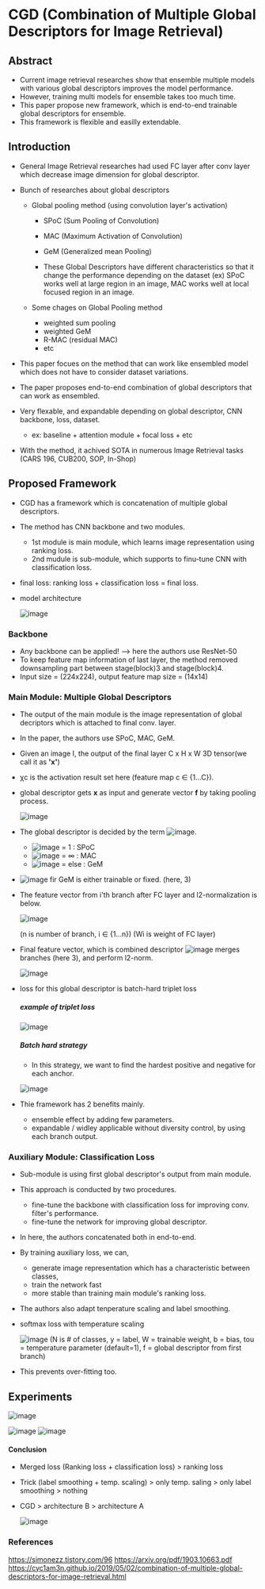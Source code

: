 # CGD (Combination of Multiple Global Descriptors for Image Retrieval)


## Abstract
- Current image retrieval researches show that ensemble multiple models with various global descriptors improves the model performance.
- However, training multi models for ensemble takes too much time.
- This paper propose new framework, which is end-to-end trainable global descriptors for ensemble.
- This framework is flexible and easilly extendable.


## Introduction
- General Image Retrieval researches had used FC layer after conv layer which decrease image dimension for global descriptor.
- Bunch of researches about global descriptors
    - Global pooling method (using convolution layer's activation)
        - SPoC (Sum Pooling of Convolution)
        - MAC (Maximum Activation of Convolution)
        - GeM (Generalized mean Pooling)

        - These Global Descriptors have different characteristics so that it change the performance depending on the dataset
            (ex) SPoC works well at large region in an image, MAC works well at local focused region in an image.
            
    - Some chages on Global Pooling method
        - weighted sum pooling
        - weighted GeM
        - R-MAC (residual MAC)
        - etc

- This paper focues on the method that can work like ensembled model which does not have to consider dataset variations.
- The paper proposes end-to-end combination of global descriptors that can work as ensembled.
- Very flexable, and expandable depending on global descriptor, CNN backbone, loss, dataset.
    - ex: baseline + attention module + focal loss + etc
- With the method, it achived SOTA in numerous Image Retrieval tasks (CARS 196, CUB200, SOP, In-Shop)


## Proposed Framework
- CGD has a framework which is concatenation of multiple global descriptors.
- The method has CNN backbone and two modules.
    - 1st module is main module, which learns image representation using ranking loss.
    - 2nd mudule is sub-module, which supports to finu-tune CNN with classification loss.
 - final loss: ranking loss + classification loss = final loss.
 - model architecture
 
   ![image](https://user-images.githubusercontent.com/32179857/142548224-61c86e8b-4863-450c-839e-6835a3525de0.png)


### Backbone
- Any backbone can be applied! --> here the authors use ResNet-50
- To keep feature map information of last layer, the method removed downsampling part between stage(block)3 and stage(block)4.
- Input size = (224x224), output feature map size = (14x14)

### Main Module: Multiple Global Descriptors
- The output of the main module is the image representation of global decriptors which is attached to final conv. layer.
- In the paper, the authors use SPoC, MAC, GeM.
- Given an image I, the output of the final layer C x H x W 3D tensor(we call it as **'x'**)
- χc is the activation result set here (feature map c ∈ {1...C}).
- global descriptor gets **x** as input and generate vector **f** by taking pooling process.

  ![image](https://user-images.githubusercontent.com/32179857/142573169-293377fb-230b-4816-b2ab-f859380cd487.png)
  
- The global descriptor is decided by the term ![image](https://user-images.githubusercontent.com/32179857/142573292-a3a9c2db-667c-452a-b0cb-62b0f332795b.png).
    - ![image](https://user-images.githubusercontent.com/32179857/142573328-fb4176a6-2b45-4cba-b0a7-3863df149439.png) = 1    : SPoC
    - ![image](https://user-images.githubusercontent.com/32179857/142573328-fb4176a6-2b45-4cba-b0a7-3863df149439.png) = ∞    : MAC
    - ![image](https://user-images.githubusercontent.com/32179857/142573328-fb4176a6-2b45-4cba-b0a7-3863df149439.png) = else : GeM
- ![image](https://user-images.githubusercontent.com/32179857/142573328-fb4176a6-2b45-4cba-b0a7-3863df149439.png) fir GeM is either trainable or fixed. (here, 3)
- The feature vector from i'th branch after FC layer and l2-normalization is below.

    ![image](https://user-images.githubusercontent.com/32179857/142574036-13e0a9e5-2433-49ef-9487-ea2b9c6962c9.png)
    
    (n is number of branch, i ∈ {1...n})
    (Wi is weight of FC layer)
- Final feature vector, which is combined descriptor ![image](https://user-images.githubusercontent.com/32179857/142574182-e05b07d6-7b42-463d-8c88-68615b0880ca.png) merges branches (here 3), and perform l2-norm.

    ![image](https://user-images.githubusercontent.com/32179857/142574264-7692fa95-c6f9-438e-8c2a-c5fdc024089e.png)

- loss for this global descriptor is batch-hard triplet loss
    ##### example of triplet loss
    
    ![image](https://user-images.githubusercontent.com/32179857/142575109-cf79a4df-3ad8-4d4b-a481-047329deb371.png)

    ##### Batch hard strategy
    - In this strategy, we want to find the hardest positive and negative for each anchor.
    
    ![image](https://user-images.githubusercontent.com/32179857/142575246-71642f51-a8aa-46b7-bca8-72685ff57b5c.png)

- Thie framework has 2 benefits mainly.
    - ensemble effect by adding few parameters.
    - expandable / widley applicable without diversity control, by using each branch output.

### Auxiliary Module: Classification Loss
- Sub-module is using first global descriptor's output from main module.
- This approach is conducted by two procedures.
    - fine-tune the backbone with classification loss for improving conv. filter's performance.
    - fine-tune the network for improving global descriptor.
- In here, the authors concatenated both in end-to-end.
- By training auxiliary loss, we can,
    - generate image representation which has a characteristic between classes, 
    - train the network fast
    - more stable than training main module's ranking loss.
- The authors also adapt tenperature scaling and label smoothing.
- softmax loss with temperature scaling

    ![image](https://user-images.githubusercontent.com/32179857/142576273-6cbd6444-db99-4c76-9803-efa82ce02bab.png)
    (N is # of classes, y = label, W = trainable weight, b = bias, tou = temperature parameter (default=1), f = global descriptor from first branch)
- This prevents over-fitting too.


## Experiments
![image](https://user-images.githubusercontent.com/32179857/142576667-5f5c4840-ad13-40be-86fc-5d9b0e61e449.png)

![image](https://user-images.githubusercontent.com/32179857/142576638-167f0b07-2bd0-4984-916b-b0e569bf6bb1.png) ![image](https://user-images.githubusercontent.com/32179857/142576707-20631338-ac43-4f8b-aa04-0b61e6b6cf78.png)

#### Conclusion
- Merged loss (Ranking loss + classification loss) > ranking loss
- Trick (label smoothing + temp. scaling) > only temp. saling > only label smoothing > nothing
- CGD > architecture B > architecture A

    ![image](https://user-images.githubusercontent.com/32179857/142576902-ef69c568-e243-4950-8df5-3c27baca2fce.png)
    
    
    




### References
https://simonezz.tistory.com/96
https://arxiv.org/pdf/1903.10663.pdf
https://cyc1am3n.github.io/2019/05/02/combination-of-multiple-global-descriptors-for-image-retrieval.html



